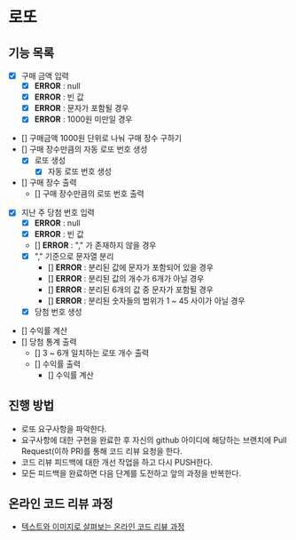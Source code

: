 # 로또
## 기능 목록
- [X] 구매 금액 입력
    - [X] __ERROR__ : null
    - [X] __ERROR__ : 빈 값
    - [X] __ERROR__ : 문자가 포함될 경우
    - [X] __ERROR__ : 1000원 미만일 경우
- [] 구매금액 1000원 단위로 나눠 구매 장수 구하기
- [] 구매 장수만큼의 자동 로또 번호 생성
    - [X] 로또 생성
        - [X] 자동 로또 번호 생성 
- [] 구매 장수 출력
    - [] 구매 장수만큼의 로또 번호 출력
- [X] 지난 주 당첨 번호 입력
    - [X] __ERROR__ : null
    - [X] __ERROR__ : 빈 값
    - [] __ERROR__ : "," 가 존재하지 않을 경우
    - [X] "," 기준으로 문자열 분리
        - [] __ERROR__ : 분리된 값에 문자가 포함되어 있을 경우
        - [] __ERROR__ : 분리된 값의 개수가 6개가 아닐 경우
        - [] __ERROR__ : 분리된 6개의 값 중 문자가 포함될 경우
        - [] __ERROR__ : 분리된 숫자들의 범위가 1 ~ 45 사이가 아닐 경우
    - [X] 당첨 번호 생성
- [] 수익률 계산
- [] 당첨 통계 출력
    - [] 3 ~ 6개 일치하는 로또 개수 출력
    - [] 수익률 출력
        - [] 수익률 계산

     

## 진행 방법
* 로또 요구사항을 파악한다.
* 요구사항에 대한 구현을 완료한 후 자신의 github 아이디에 해당하는 브랜치에 Pull Request(이하 PR)를 통해 코드 리뷰 요청을 한다.
* 코드 리뷰 피드백에 대한 개선 작업을 하고 다시 PUSH한다.
* 모든 피드백을 완료하면 다음 단계를 도전하고 앞의 과정을 반복한다.

## 온라인 코드 리뷰 과정
* [텍스트와 이미지로 살펴보는 온라인 코드 리뷰 과정](https://github.com/next-step/nextstep-docs/tree/master/codereview)